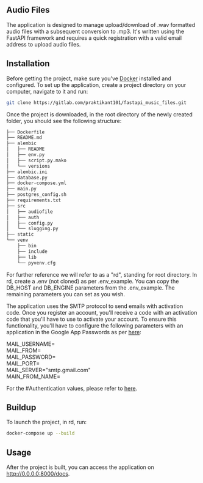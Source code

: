 ## Audio Files

The application is designed to manage upload/download of .wav formatted audio files with a subsequent conversion to .mp3. 
It's written using the FastAPI framework and requires a quick registration with a valid email address to upload audio files.

## Installation

Before getting the project, make sure you've [Docker](https://docs.docker.com/engine/install/) installed and configured.
To set up the application, create a project directory on your computer, navigate to it and run:

```bash
git clone https://gitlab.com/praktikant101/fastapi_music_files.git
```

Once the project is downloaded, in the root directory of the newly created folder,
you should see the following structure:


```bash
├── Dockerfile
├── README.md
├── alembic
│   ├── README
│   ├── env.py
│   ├── script.py.mako
│   └── versions
├── alembic.ini
├── database.py
├── docker-compose.yml
├── main.py
├── postgres_config.sh
├── requirements.txt
├── src
│   ├── audiofile
│   ├── auth
│   ├── config.py
│   └── slugging.py
├── static
└── venv
    ├── bin
    ├── include
    ├── lib
    └── pyvenv.cfg
```

For further reference we will refer to as a "rd", standing for root directory.
In rd, create a .env (not cloned) as per .env_example. You can copy the DB_HOST and DB_ENGINE parameters from the .env_example.
The remaining parameters you can set as you wish.

The application uses the SMTP protocol to send emails with activation code. Once you register an account, you'll receive a code with an 
activation code that you'll have to use to activate your account. To ensure this functionality, you'll have to configure the following parameters
with an application in the Google App Passwords as per [here](https://bshoo.medium.com/how-to-send-emails-with-python-django-through-google-smtp-server-for-free-22ea6ea0fb8e):

MAIL_USERNAME=\
MAIL_FROM=\
MAIL_PASSWORD=\
MAIL_PORT=\
MAIL_SERVER="smtp.gmail.com"\
MAIN_FROM_NAME=

For the #Authentication values, please refer to [here](https://fastapi.tiangolo.com/tutorial/security/oauth2-jwt/).

## Buildup

To launch the project, in rd, run:

```bash
docker-compose up --build
```

## Usage

After the project is built, you can access the application on http://0.0.0.0:8000/docs.




